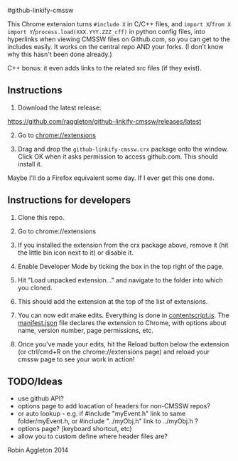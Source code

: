 #github-linkify-cmssw

This Chrome extension turns `#include X` in C/C++ files, and `import X`/`from X import Y`/`process.load(XXX.YYY.ZZZ_cff)` in python config files, into hyperlinks when viewing CMSSW files on Github.com, so you can get to the includes easily. It works on the central repo AND your forks. (I don't know why this hasn't been done already.)

C++ bonus: it even adds links to the related src files (if they exist).

## Instructions

1) Download the latest release:

https://github.com/raggleton/github-linkify-cmssw/releases/latest

2) Go to [chrome://extensions](chrome://extensions)

3) Drag and drop the `github-linkify-cmssw.crx` package onto the window. Click OK when it asks permission to access github.com. This should install it.

Maybe I'll do a Firefox equivalent some day. If I ever get this one done.

## Instructions for developers

1) Clone this repo.

2) Go to chrome://extensions

3) If you installed the extension from the crx package above, remove it (hit the little bin icon next to it) or disable it.

4) Enable Developer Mode by ticking the box in the top right of the page.

5) Hit "Load unpacked extension..." and navigate to the folder into which you cloned.

6) This should add the extension at the top of the list of extensions.

7) You can now edit make edits. Everything is done in [contentscript.js](contentscript.js). The [manifest.json](manifest.json) file declares the extension to Chrome, with options about name, version number, page permissions, etc.

8) Once you've made your edits, hit the Reload button below the extension (or ctrl/cmd+R on the chrome://extensions page) and reload your cmssw page to see your work in action!

## TODO/Ideas

- use github API?
- options page to add loacation of headers for non-CMSSW repos?
- or auto lookup - e.g. if #include "myEvent.h" link to same folder/myEvent.h, or #include "../myObj.h" link to ../myObj.h ?
- options page? (keyboard shortcut, etc)
- allow you to custom define where header files are?

Robin Aggleton 2014
